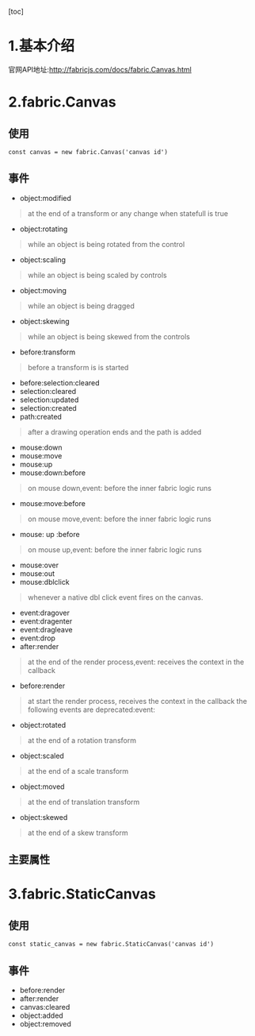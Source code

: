 [toc]

# 1.基本介绍

官网API地址:http://fabricjs.com/docs/fabric.Canvas.html
# 2.fabric.Canvas
## 使用
```
const canvas = new fabric.Canvas('canvas id')
```
## 事件
+ object:modified  
>at the end of a transform or any change when statefull is true  
+ object:rotating   
>while an object is being rotated from the control  
+ object:scaling   
>while an object is being scaled by controls
+ object:moving   
>while an object is being dragged
+ object:skewing   
>while an object is being skewed from the controls
+ before:transform   
>before a transform is is started
+ before:selection:cleared
+ selection:cleared
+ selection:updated
+ selection:created
+ path:created   
>after a drawing operation ends and the path is added
+ mouse:down
+ mouse:move  
+ mouse:up  
+ mouse:down:before   
>on mouse down,event: before the inner fabric logic runs
+ mouse:move:before   
>on mouse move,event: before the inner fabric logic runs
+ mouse: up :before   
>on mouse up,event: before the inner fabric logic runs
+ mouse:over
+ mouse:out
+ mouse:dblclick   
>whenever a native dbl click event fires on the canvas.
+ event:dragover
+ event:dragenter
+ event:dragleave
+ event:drop
+ after:render   
>at the end of the render process,event: receives the context in the callback
+ before:render   
>at start the render process, receives the context in the callback the following events are deprecated:event:
+ object:rotated   
>at the end of a rotation transform
+ object:scaled   
>at the end of a scale transform
+ object:moved   
>at the end of translation transform
+ object:skewed   
>at the end of a skew transform
## 主要属性
# 3.fabric.StaticCanvas
## 使用
```
const static_canvas = new fabric.StaticCanvas('canvas id')
```
## 事件
+ before:render
+ after:render
+ canvas:cleared
+ object:added
+ object:removed

